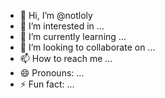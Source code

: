 - 👋 Hi, I’m @notloly
- 👀 I’m interested in ...
- 🌱 I’m currently learning ...
- 💞️ I’m looking to collaborate on ...
- 📫 How to reach me ...
- 😄 Pronouns: ...
- ⚡ Fun fact: ...

<!---
notloly/notloly is a ✨ special ✨ repository because its `README.md` (this file) appears on your GitHub profile.
You can click the Preview link to take a look at your changes.
--->

